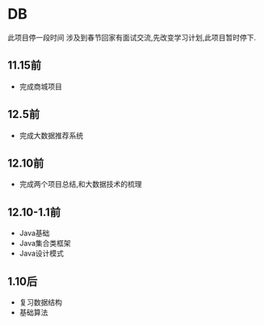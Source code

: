# DB
此项目停一段时间
涉及到春节回家有面试交流,先改变学习计划,此项目暂时停下.
## 11.15前
* 完成商城项目
## 12.5前
* 完成大数据推荐系统
## 12.10前
* 完成两个项目总结,和大数据技术的梳理
## 12.10-1.1前
* Java基础
* Java集合类框架
* Java设计模式
## 1.10后
* 复习数据结构
* 基础算法

